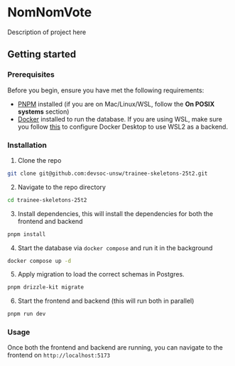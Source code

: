 # NomNomVote

Description of project here

## Getting started
### Prerequisites

Before you begin, ensure you have met the following requirements:
- [PNPM](https://pnpm.io/installation) installed (if you are on Mac/Linux/WSL, follow the **On POSIX systems** section)
- [Docker](https://www.docker.com/) installed to run the database. If you are using WSL, make sure you follow [this](https://docs.docker.com/desktop/features/wsl/) to configure
Docker Desktop to use WSL2 as a backend.

### Installation
1. Clone the repo
```bash
git clone git@github.com:devsoc-unsw/trainee-skeletons-25t2.git

```
2. Navigate to the repo directory
```bash
cd trainee-skeletons-25t2

```
3. Install dependencies, this will install the dependencies for both the frontend and backend
```bash
pnpm install
```

4. Start the database via `docker compose` and run it in the background
```bash
docker compose up -d

```
5. Apply migration to load the correct schemas in Postgres.
```bash
pnpm drizzle-kit migrate
```
6. Start the frontend and backend (this will run both in parallel)
```bash
pnpm run dev

```

### Usage
Once both the frontend and backend are running, you can navigate to the frontend on `http://localhost:5173`
